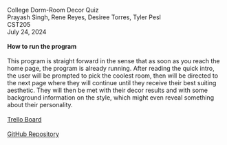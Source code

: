College Dorm-Room Decor Quiz 
<br>
Prayash Singh, Rene Reyes, Desiree Torres, Tyler Pesl 
<br>
CST205
<br>
July 24, 2024
<br>
<br>
<b>How to run the program</b>
<br>
<br>
This program is straight forward in the sense that as soon as you reach the home page, the program is already running.
After reading the quick intro, the user will be prompted to pick the coolest room, then will be directed to the 
next page where they will continue until they receive their best suiting aesthetic. They will then be met with their decor results and 
with some background information on the style, which might even reveal something about their personality. 
<br>
<br>
<a href = "https://trello.com/b/LnAVNFe5/cst205-team-480"> Trello Board </a>
<br>
<br>
<a href = "https://github.com/Prayash777/CST205_Project_Team_480"> GitHub Repository </a>
<!-- Desiree Torres -->